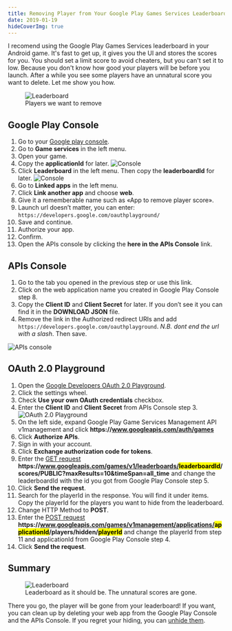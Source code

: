 ```yaml
---
title: Removing Player from Your Google Play Games Services Leaderboard
date: 2019-01-19
hideCoverImg: true
---
```


I recomend using the Google Play Games Services leaderboard in your Android game. It's fast to get up, it gives you the UI and stores the scores for you. You should set a limit score to avoid cheaters, but you can't set it to low. Because you don't know how good your players will be before you launch. After a while you see some players have an unnatural score you want to delete. Let me show you how.

<figure class="medium-img">
    <img src="./assets/gpgs-hide-player/leaderboard.png" alt="Leaderboard">
    <figcaption>Players we want to remove</figcaption>
</figure>

## Google Play Console

1. Go to your [Google play console](https://play.google.com/apps/publish/).
2. Go to **Game services** in the left menu.
3. Open your game.
4. Copy the **applicationId** for later.
![Console](./assets/gpgs-hide-player/appid.png)
5. Click **Leaderboard** in the left menu. Then copy the **leaderboardId** for later.
![Console](./assets/gpgs-hide-player/leaderboardid.png)
6. Go to **Linked apps** in the left menu.
7. Click **Link another app** and choose **web**.
8. Give it a rememberable name such as «App to remove player score».
9. Launch url doesn’t matter, you can enter: `https://developers.google.com/oauthplayground/`
10. Save and continue.
11. Authorize your app.
12. Confirm.
13. Open the APIs console by clicking the **here in the APIs Console** link.

## APIs Console

1. Go to the tab you opened in the previous step or use this link.
2. Click on the web application name you created in Google Play Console step 8.
3. Copy the **Client ID** and **Client Secret** for later. If you don’t see it you can find it in the **DOWNLOAD JSON** file.
4. Remove the link in the Authorized redirect URIs and add `https://developers.google.com/oauthplayground`. *N.B. dont end the url with a slash*. Then save.

![APIs console](./assets/gpgs-hide-player/apiconsole.png)

## OAuth 2.0 Playground

1. Open the [Google Developers OAuth 2.0 Playground](https://developers.google.com/oauthplayground/).
2. Click the settings wheel.
3. Check **Use your own OAuth credentials** checkbox.
4. Enter the **Client ID** and **Client Secret** from APIs Console step 3.
![OAuth 2.0 Playground](./assets/gpgs-hide-player/oauthplayground.png)
5. On the left side, expand Google Play Game Services Management API v1management and click **https:/<span/>/www.googleapis.com/auth/games**
6. Click **Authorize APIs**.
7. Sign in with your account.
8. Click **Exchange authorization code for tokens**.
9. Enter the [GET request](https://developers.google.com/games/services/web/api/scores/list) **https:/<span/>/www.googleapis.com/games/v1/leaderboards/<mark>leaderboardId</mark>/scores/PUBLIC?maxResults=10&timeSpan=all_time** and change the leaderboardId with the id you got from Google Play Console step 5.
10. Click **Send the request**.
11. Search for the playerId in the response. You will find it under items. Copy the playerId for the players you want to hide from the leaderboard.
12. Change HTTP Method to **POST**.
13. Enter the [POST request](https://developers.google.com/games/services/management/api/players/hide) **https:/<span/>/www.googleapis.com/games/v1management/applications/<mark>applicationId</mark>/players/hidden/<mark>playerId</mark>** and change the playerId from step 11 and applicationId from Google Play Console step 4.
14. Click **Send the request**.

## Summary

<figure class="medium-img">
    <img src="./assets/gpgs-hide-player/leaderboarddone.png" alt="Leaderboard">
    <figcaption>Leaderboard as it should be. The unnatural scores are gone.</figcaption>
</figure>

There you go, the player will be gone from your leaderboard! If you want, you can clean up by deleting your web app from the Google Play Console and the APIs Console. If you regret your hiding, you can [unhide them](https://developers.google.com/games/services/management/api/players/unhide).